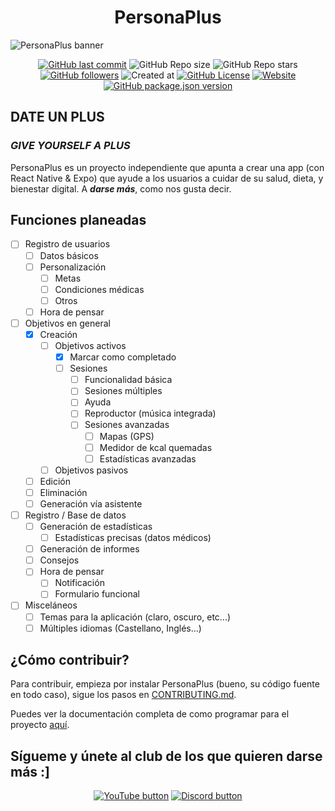 
<h1 align="center">PersonaPlus</h1>

![PersonaPlus banner](https://raw.githubusercontent.com/ZakaHaceCosas/personaplus/main/assets/PP_BANNER.png)

<div align="center">

<!--Se destacará el vídeo que a mi me parezca :v-->
<!--[![YouTube Video Views](https://img.shields.io/youtube/views/cPSmVmsvkeY?style=for-the-badge&logo=youtube)](https://www.youtube.com/watch?v=H2_0d-hLiMw)-->
[![GitHub last commit](https://img.shields.io/github/last-commit/ZakaHaceCosas/personaplus?style=for-the-badge&logo=github&color=black)](https://github.com/ZakaHaceCosas/personaplus/commits/)
![GitHub Repo size](https://img.shields.io/github/repo-size/ZakaHaceCosas/personaplus?style=for-the-badge&logo=visualstudiocode)
![GitHub Repo stars](https://img.shields.io/github/stars/ZakaHaceCosas/personaplus?style=for-the-badge&logo=github&color=orange)
[![GitHub followers](https://img.shields.io/github/followers/ZakaHaceCosas?style=for-the-badge&logo=github)](https://github.com/ZakaHaceCosas?tab=followers)
![Created at](https://img.shields.io/github/created-at/ZakaHaceCosas/personaplus?style=for-the-badge&color=white&logo=github)
[![GitHub License](https://img.shields.io/github/license/zakahacecosas/personaplus?style=for-the-badge&color=%23d52e35)](https://github.com/ZakaHaceCosas/personaplus/blob/main/LICENSE.md)
[![Website](https://img.shields.io/website?url=https%3A%2F%2Fpersonaplus.vercel.app&up_message=WORKING%20%3A%5D&up_color=%2332FF80&down_message=NOT%20WORKING%20%3A%5B&down_color=%23FF3232&style=for-the-badge)](https://personaplus.vercel.app)
[![GitHub package.json version](https://img.shields.io/github/package-json/v/zakahacecosas/personaplus?style=for-the-badge&labelColor=%23000&color=%23fff)](https://github.com/ZakaHaceCosas/personaplus/blob/main/package.json#L3)

</div>

## DATE UN PLUS

### *GIVE YOURSELF A PLUS*

PersonaPlus es un proyecto independiente que apunta a crear una app (con React Native & Expo) que ayude a los usuarios a cuidar de su salud, dieta, y bienestar digital. A ***darse más***, como nos gusta decir.

## Funciones planeadas

- [ ] Registro de usuarios
  - [ ] Datos básicos
  - [ ] Personalización
    - [ ] Metas
    - [ ] Condiciones médicas
    - [ ] Otros
  - [ ] Hora de pensar
- [ ] Objetivos en general
  - [X] Creación
    - [ ] Objetivos activos
      - [X] Marcar como completado
      - [ ] Sesiones
        - [ ] Funcionalidad básica
        - [ ] Sesiones múltiples
        - [ ] Ayuda
        - [ ] Reproductor (música integrada)
        - [ ] Sesiones avanzadas
          - [ ] Mapas (GPS)
          - [ ] Medidor de kcal quemadas
          - [ ] Estadísticas avanzadas
    - [ ] Objetivos pasivos
  - [ ] Edición
  - [ ] Eliminación
  - [ ] Generación vía asistente
- [ ] Registro / Base de datos
  - [ ] Generación de estadísticas
    - [ ] Estadísticas precisas (datos médicos)
  - [ ] Generación de informes
  - [ ] Consejos
  - [ ] Hora de pensar
    - [ ] Notificación
    - [ ] Formulario funcional
- [ ] Misceláneos
  - [ ] Temas para la aplicación (claro, oscuro, etc...)
  - [ ] Múltiples idiomas (Castellano, Inglés...)

## ¿Cómo contribuir?

Para contribuir, empieza por instalar PersonaPlus (bueno, su código fuente en todo caso), sigue los pasos en [CONTRIBUTING.md](https://github.com/ZakaHaceCosas/personaplus/blob/main/CONTRIBUTING.md).

Puedes ver la documentación completa de como programar para el proyecto [aquí](https://github.com/ZakaHaceCosas/personaplus/blob/main/DOCS.md#3-programando-personaplus).

## Sígueme y únete al club de los que quieren darse más :]

<div align="center">

[![YouTube button](https://img.shields.io/badge/YouTube-ZakaHaceCosas-red?style=for-the-badge&logo=youtube)](https://youtube.com/@ZakaHaceCosas)
[![Discord button](https://img.shields.io/badge/Discord-Servidor_de_Discord-blue?style=for-the-badge&logo=discord&logoColor=white)](https://discord.com/invite/euVHrr46c6)

</div>
